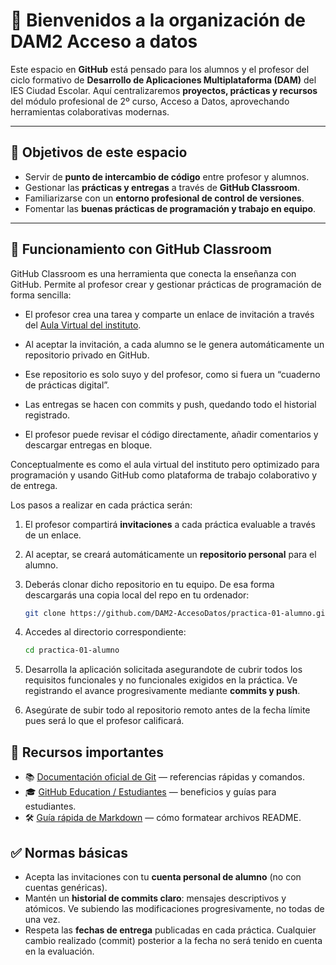 # 👋 Bienvenidos a la organización de DAM2 Acceso a datos

Este espacio en **GitHub** está pensado para los alumnos y el profesor del ciclo formativo de **Desarrollo de Aplicaciones Multiplataforma (DAM)** del IES Ciudad Escolar. Aquí centralizaremos **proyectos, prácticas y recursos** del módulo profesional de 2º curso, Acceso a Datos, aprovechando herramientas colaborativas modernas.

---

## 🎯 Objetivos de este espacio

- Servir de **punto de intercambio de código** entre profesor y alumnos.  
- Gestionar las **prácticas y entregas** a través de **GitHub Classroom**.  
- Familiarizarse con un **entorno profesional de control de versiones**.  
- Fomentar las **buenas prácticas de programación y trabajo en equipo**.

---

## 📝 Funcionamiento con GitHub Classroom

GitHub Classroom es una herramienta que conecta la enseñanza con GitHub. Permite al profesor crear y gestionar prácticas de programación de forma sencilla:

- El profesor crea una tarea y comparte un enlace de invitación a través del [Aula Virtual del instituto](https://aulavirtual3.educa.madrid.org/ies.ciudadescolar.madrid/course/view.php?id=663).

- Al aceptar la invitación, a cada alumno se le genera automáticamente un repositorio privado en GitHub.
- Ese repositorio es solo suyo y del profesor, como si fuera un “cuaderno de prácticas digital”.
- Las entregas se hacen con commits y push, quedando todo el historial registrado.
- El profesor puede revisar el código directamente, añadir comentarios y descargar entregas en bloque.

Conceptualmente es como el aula virtual del instituto pero optimizado para programación y usando GitHub como plataforma de trabajo colaborativo y de entrega.

Los pasos a realizar en cada práctica serán:

1. El profesor compartirá **invitaciones** a cada práctica  evaluable a través de un enlace.
2. Al aceptar, se creará automáticamente un **repositorio personal** para el alumno.
3. Deberás clonar dicho repositorio en tu equipo. De esa forma descargarás una copia local del repo en tu ordenador:

    ```bash
    git clone https://github.com/DAM2-AccesoDatos/practica-01-alumno.git
    ```

4. Accedes al directorio correspondiente:

    ```bash
    cd practica-01-alumno
    ```

5. Desarrolla la aplicación solicitada asegurandote de cubrir todos los requisitos funcionales y no funcionales exigidos en la práctica. Ve registrando el avance progresivamente mediante **commits y push**.

6. Asegúrate de subir todo al repositorio remoto antes de la fecha límite pues será lo que el profesor calificará.

## 📌 Recursos importantes

- 📚 [Documentación oficial de Git](https://git-scm.com/doc) — referencias rápidas y comandos.  
- 🎓 [GitHub Education / Estudiantes](https://education.github.com/students) — beneficios y guías para estudiantes.  
- 🛠️ [Guía rápida de Markdown](https://www.markdownguide.org/basic-syntax/) — cómo formatear archivos README.  

## ✅ Normas básicas

- Acepta las invitaciones con tu **cuenta personal de alumno** (no con cuentas genéricas).
- Mantén un **historial de commits claro**: mensajes descriptivos y atómicos. Ve subiendo las modificaciones progresivamente, no todas de una vez.
- Respeta las **fechas de entrega** publicadas en cada práctica. Cualquier cambio realizado (commit) posterior a la fecha no será tenido en cuenta en la evaluación.
